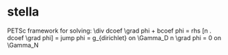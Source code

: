 stella
======
PETSc framework for solving:
    \div dcoef \grad phi + bcoef phi = rhs
	[n . dcoef \grad phi] = jump
	                  phi = g_{dirichlet} on \Gamma_D
              n \grad phi = 0 on \Gamma_N



